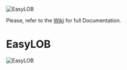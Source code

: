![EasyLOB](https://github.com/EasyLOB/EasyLOB-1/wiki/Media/EasyLOB.Blue.512.121.png)

Please, refer to the [Wiki](https://github.com/EasyLOB/EasyLOB/wiki) for full Documentation.

# EasyLOB

![EasyLOB](https://github.com/EasyLOB/EasyLOB-1/wiki/Media/Solution.EasyLOB.png)
